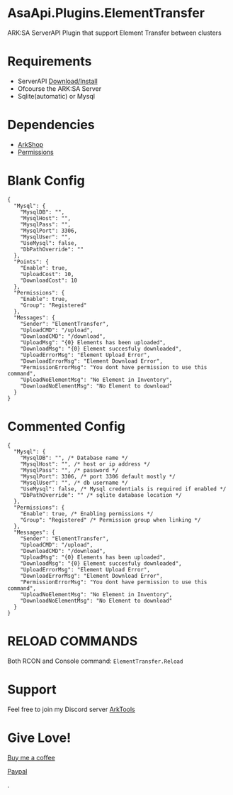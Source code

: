 # AsaApi.Plugins.ElementTransfer
ARK:SA ServerAPI Plugin that support Element Transfer between clusters

# Requirements
- ServerAPI [Download/Install](https://github.com/ArkServerApi/AsaApi)
- Ofcourse the ARK:SA Server
- Sqlite(automatic) or Mysql

# Dependencies
- [ArkShop](https://gameservershub.com/forums/resources/ark-survival-ascended-arkshop-crossplay-supported.714/)
- [Permissions](https://gameservershub.com/forums/resources/ark-survival-ascended-permissions-crossplay-supported.713/)

# Blank Config
```
{
  "Mysql": {
    "MysqlDB": "",
    "MysqlHost": "",
    "MysqlPass": "",
    "MysqlPort": 3306,
    "MysqlUser": "",
    "UseMysql": false,
    "DbPathOverride": ""
  },
  "Points": {
    "Enable": true,
    "UploadCost": 10,
    "DownloadCost": 10
  },
  "Permissions": {
    "Enable": true,
    "Group": "Registered"
  },
  "Messages": {
    "Sender": "ElementTransfer",
    "UploadCMD": "/upload",
    "DownloadCMD": "/download",
    "UploadMsg": "{0} Elements has been uploaded",
    "DownloadMsg": "{0} Element succesfuly downloaded",
    "UploadErrorMsg": "Element Upload Error",
    "DownloadErrorMsg": "Element Download Error",
    "PermissionErrorMsg": "You dont have permission to use this command",
    "UploadNoElementMsg": "No Element in Inventory",
    "DownloadNoElementMsg": "No Element to download"
  }
}
```


# Commented Config
```
{
  "Mysql": {
    "MysqlDB": "", /* Database name */
    "MysqlHost": "", /* host or ip address */
    "MysqlPass": "", /* password */
    "MysqlPort": 3306, /* port 3306 default mostly */
    "MysqlUser": "", /* db username */
    "UseMysql": false, /* Mysql credentials is required if enabled */
    "DbPathOverride": "" /* sqlite database location */
  },
  "Permissions": {
    "Enable": true, /* Enabling permissions */
    "Group": "Registered" /* Permission group when linking */
  },
  "Messages": {
    "Sender": "ElementTransfer",
    "UploadCMD": "/upload",
    "DownloadCMD": "/download",
    "UploadMsg": "{0} Elements has been uploaded",
    "DownloadMsg": "{0} Element succesfuly downloaded",
    "UploadErrorMsg": "Element Upload Error",
    "DownloadErrorMsg": "Element Download Error",
    "PermissionErrorMsg": "You dont have permission to use this command",
    "UploadNoElementMsg": "No Element in Inventory",
    "DownloadNoElementMsg": "No Element to download"
  }
}
```

# RELOAD COMMANDS​
Both RCON and Console command: `ElementTransfer.Reload`

# Support
Feel free to join my Discord server [ArkTools](https://discord.gg/q8rPGprjEJ)

# Give Love!
[Buy me a coffee](https://www.buymeacoffee.com/ohmcodes)

[Paypal](https://www.paypal.com/donate/?business=8389QZ23QRDPE&no_recurring=0&item_name=Game+Server%2FTools+Community+Donations&currency_code=CAD)


.
